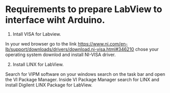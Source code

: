 # Requirements to prepare LabView to interface wiht Arduino.

1) Intall VISA for Labview.

In your wed browser go to the link https://www.ni.com/en-lb/support/downloads/drivers/download.ni-visa.html#346210 chose your operating system downlod and install NI-VISA driver.
    
2) Install LINX  for LabView.

Search for VIPM software on your windows search on the task bar and open the VI Package Manager. Inside VI Package Manager search for LINX and install Digilent LINX Package for LabView.


